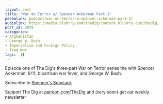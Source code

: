 ```yaml
---
layout: post
title: "War on Terror w/ Spencer Ackerman Part 1"
permalink: podcast/war-on-terror-w-spencer-ackerman-part-1/
audiolink: https://media.blubrry.com/thedig/content.blubrry.com/thedig/The_Dig-EP_320-Ackerman.mp3
post_id: 2019
categories: 
- Afghanistan
- George W. Bush
- Imperialism and Foreign Policy
- Iraq War
tags:  []
---
```


Episode one of The Dig's three-part War on Terror series the with Spencer Ackerman: 9/11, bipartisan war fever, and George W. Bush.

Subscribe to [Spencer's Substack](https://www.foreverwars.substack.com/people/2576701-spencer-ackerman)

Support The Dig at [patreon.com/TheDig](http://www.patreon.com/TheDig)  and (very soon) get our weekly newsletter